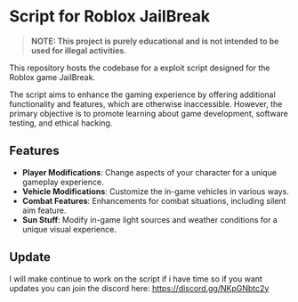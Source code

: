 # Script for Roblox JailBreak 

> **NOTE: This project is purely educational and is not intended to be used for illegal activities.**

This repository hosts the codebase for a exploit script designed for the Roblox game JailBreak.

The script aims to enhance the gaming experience by offering additional functionality and features, which are otherwise inaccessible. However, the primary objective is to promote learning about game development, software testing, and ethical hacking.

## Features

- **Player Modifications**: Change aspects of your character for a unique gameplay experience.
- **Vehicle Modifications**: Customize the in-game vehicles in various ways.
- **Combat Features**: Enhancements for combat situations, including silent aim feature.
- **Sun Stuff**: Modify in-game light sources and weather conditions for a unique visual experience.

## Update

I will make continue to work on the script if i have time so if you want updates you can join the discord here: 
https://discord.gg/NKpGNbtc2y
